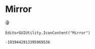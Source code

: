 # Mirror
![](/img/Mirror.png)

``` CSharp
EditorGUIUtility.IconContent("Mirror")
```
```
-1939442913395969536
```
